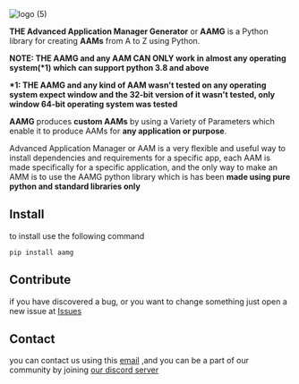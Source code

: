 <img alt="logo (5)" src="https://github.com/user-attachments/assets/83fb5d63-0bbe-496d-a4dd-e626af53ac7b" />


**THE Advanced Application Manager Generator**  or **AAMG** is a Python library for creating **AAMs** from A to Z using Python.

**NOTE: THE AAMG and any AAM CAN ONLY work in almost any operating system(\*1) which can support python 3.8 and above**

**\*1: THE AAMG and any kind of AAM wasn't tested on any operating system expect window
and the 32-bit version of it wasn't tested, only window 64-bit operating system was tested**

**AAMG** produces **custom AAMs** by using a Variety of Parameters which enable it
to produce AAMs for **any application or purpose**.

Advanced Application Manager or AAM is a very flexible and useful way to install dependencies and requirements for a specific app,
each AAM is made specifically for a specific application, and the only way to make an AMM is to use the AAMG python library
which is has been **made using pure python and standard libraries only**

## Install

to install use the following command

<code>pip install aamg</code>

## Contribute

if you have discovered a bug, or you want to change something just open a new issue
at [Issues](https://github.com/WeDu-official/AAMG/issues)

## Contact

you can contact us using this [email](mailto:fplu.the.founder@gmail.com)
,and you can be a part of our community by joining [our discord server](https://discord.gg/mnduzx6yUg)
